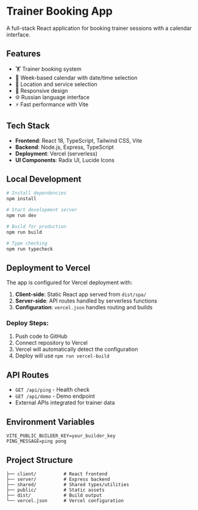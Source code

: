 # Trainer Booking App

A full-stack React application for booking trainer sessions with a calendar interface.

## Features

- 🏋️ Trainer booking system
- 📅 Week-based calendar with date/time selection
- 🏢 Location and service selection
- 📱 Responsive design
- 🌐 Russian language interface
- ⚡ Fast performance with Vite

## Tech Stack

- **Frontend**: React 18, TypeScript, Tailwind CSS, Vite
- **Backend**: Node.js, Express, TypeScript
- **Deployment**: Vercel (serverless)
- **UI Components**: Radix UI, Lucide Icons

## Local Development

```bash
# Install dependencies
npm install

# Start development server
npm run dev

# Build for production
npm run build

# Type checking
npm run typecheck
```

## Deployment to Vercel

The app is configured for Vercel deployment with:

1. **Client-side**: Static React app served from `dist/spa/`
2. **Server-side**: API routes handled by serverless functions
3. **Configuration**: `vercel.json` handles routing and builds

### Deploy Steps:

1. Push code to GitHub
2. Connect repository to Vercel
3. Vercel will automatically detect the configuration
4. Deploy will use `npm run vercel-build`

## API Routes

- `GET /api/ping` - Health check
- `GET /api/demo` - Demo endpoint
- External APIs integrated for trainer data

## Environment Variables

```env
VITE_PUBLIC_BUILDER_KEY=your_builder_key
PING_MESSAGE=ping pong
```

## Project Structure

```
├── client/          # React frontend
├── server/          # Express backend
├── shared/          # Shared types/utilities
├── public/          # Static assets
├── dist/            # Build output
└── vercel.json      # Vercel configuration
```

